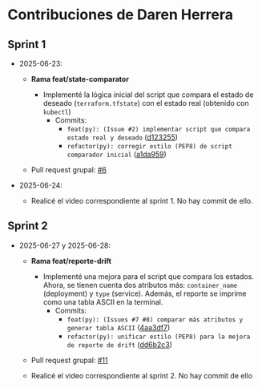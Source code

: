 # Contribuciones de Daren Herrera

## Sprint 1
- 2025-06-23:
    - **Rama feat/state-comparator**
        - Implementé la lógica inicial del script que compara el estado de deseado (`terraform.tfstate`) con el estado real (obtenido con `kubectl`)
            - Commits:
                - `feat(py): (Issue #2) implementar script que compara estado real y deseado` ([d123255](https://github.com/Grupo-9-CC3S2/Proyecto-9-PC4/commit/d12325547be0a4aee95360acee387b3a2ee2274c))
                - `refactor(py): corregir estilo (PEP8) de script comparador inicial` ([a1da959](https://github.com/Grupo-9-CC3S2/Proyecto-9-PC4/commit/a1da9594ffcafacd5488ee42017fe1bf17498b5c))

    - Pull request grupal: [#6](https://github.com/Grupo-9-CC3S2/Proyecto-9-PC4/pull/6)

- 2025-06-24:
    - Realicé el video correspondiente al sprint 1. No hay commit de ello.

## Sprint 2

- 2025-06-27 y 2025-06-28:
    - **Rama feat/reporte-drift**
        - Implementé una mejora para el script que compara los estados. Ahora, se tienen cuenta dos atributos más: `container_name` (deployment) y `type` (service). Además, el reporte se imprime como una tabla ASCII en la terminal.
            - Commits:
                - `feat(py): (Issues #7 #8) comparar más atributos y generar tabla ASCII` ([4aa3df7](https://github.com/Grupo-9-CC3S2/Proyecto-9-PC4/commit/4aa3df7bd5f33b5fa161252f8e364f4365ba8d0c))
                - `refactor(py): unificar estilo (PEP8) para la mejora de reporte de drift` ([dd6b2c3](https://github.com/Grupo-9-CC3S2/Proyecto-9-PC4/commit/dd6b2c324d5a863a530530cc11140ecf2657f513))

    - Pull request grupal: [#11](https://github.com/Grupo-9-CC3S2/Proyecto-9-PC4/pull/11)
    - Realicé el video correspondiente al sprint 2. No hay commit de ello